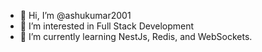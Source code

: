 - 👋 Hi, I’m @ashukumar2001
- 👀 I’m interested in Full Stack Development
- 🌱 I’m currently learning NestJs, Redis, and WebSockets.

<!---
ashukumar2001/ashukumar2001 is a ✨ special ✨ repository because its `README.md` (this file) appears on your GitHub profile.
You can click the Preview link to take a look at your changes.
--->
